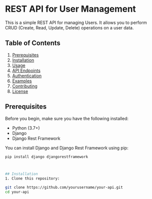 # REST API for User Management

This is a simple REST API for managing Users. It allows you to perform CRUD (Create, Read, Update, Delete) operations on a user data.

## Table of Contents
1. [Prerequisites](#prerequisites)
2. [Installation](#installation)
3. [Usage](#usage)
4. [API Endpoints](#api-endpoints)
5. [Authentication](#authentication)
6. [Examples](#examples)
7. [Contributing](#contributing)
8. [License](#license)

## Prerequisites

Before you begin, make sure you have the following installed:

- Python (3.7+)
- Django
- Django Rest Framework

You can install Django and Django Rest Framework using pip:

```bash
pip install django djangorestframework



## Installation
1. Clone this repository:

git clone https://github.com/yourusername/your-api.git
cd your-api



































